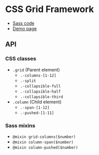 # CSS Grid Framework

- [Sass code](https://github.com/shikakun/src/styles/_grid.scss)
- [Demo page](https://shikakun.github.com/css-grid-framework/)

## API

### CSS classes

- `.grid` (Parent element)
    - `.-columns-[1-12]`
    - `.-split`
    - `.-collapsible-full`
    - `.-collapsible-half`
    - `.-collapsible-third`
- `.column` (Child element)
    - `.-span-[1-12]`
    - `.-pushed-[1-11]`

### Sass mixins

- `@mixin grid-columns($number)`
- `@mixin column-span($number)`
- `@mixin column-pushed($number)`
